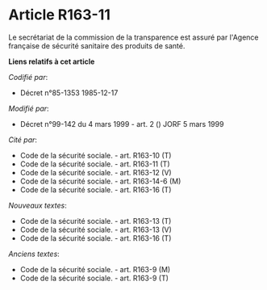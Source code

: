 # Article R163-11

Le secrétariat de la commission de la transparence est assuré par l'Agence française de sécurité sanitaire des produits de
santé.

**Liens relatifs à cet article**

_Codifié par_:

  - Décret n°85-1353 1985-12-17

_Modifié par_:

  - Décret n°99-142 du 4 mars 1999 - art. 2 () JORF 5 mars 1999

_Cité par_:

  - Code de la sécurité sociale. - art. R163-10 (T)
  - Code de la sécurité sociale. - art. R163-11 (T)
  - Code de la sécurité sociale. - art. R163-12 (V)
  - Code de la sécurité sociale. - art. R163-14-6 (M)
  - Code de la sécurité sociale. - art. R163-16 (T)

_Nouveaux textes_:

  - Code de la sécurité sociale. - art. R163-13 (T)
  - Code de la sécurité sociale. - art. R163-13 (V)
  - Code de la sécurité sociale. - art. R163-16 (T)

_Anciens textes_:

  - Code de la sécurité sociale. - art. R163-9 (M)
  - Code de la sécurité sociale. - art. R163-9 (T)
